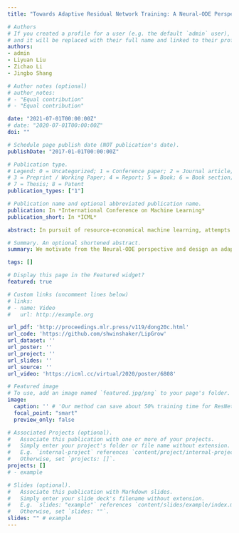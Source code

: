 ```yaml
---
title: "Towards Adaptive Residual Network Training: A Neural-ODE Perspective"

# Authors
# If you created a profile for a user (e.g. the default `admin` user), write the username (folder name) here 
# and it will be replaced with their full name and linked to their profile.
authors:
- admin
- Liyuan Liu
- Zichao Li
- Jingbo Shang

# Author notes (optional)
# author_notes:
# - "Equal contribution"
# - "Equal contribution"

date: "2021-07-01T00:00:00Z"
# date: "2020-07-01T00:00:00Z"
doi: ""

# Schedule page publish date (NOT publication's date).
publishDate: "2017-01-01T00:00:00Z"

# Publication type.
# Legend: 0 = Uncategorized; 1 = Conference paper; 2 = Journal article;
# 3 = Preprint / Working Paper; 4 = Report; 5 = Book; 6 = Book section;
# 7 = Thesis; 8 = Patent
publication_types: ["1"]

# Publication name and optional abbreviated publication name.
publication: In *International Conference on Machine Learning*
publication_short: In *ICML*

abstract: In pursuit of resource-economical machine learning, attempts have been made to dynamically adjust computation workloads in different training stages, i.e., starting with a shallow network and gradually increasing the model depth (and computation workloads) during training. However, there is neither guarantee nor guidance on designing such network grow, due to the lack of its theoretical underpinnings. In this work, to explore the theory behind, we conduct theoretical analyses from an ordinary differential equation perspective. Specifically, we illustrate the dynamics of network growth and propose a novel performance measure specific to the depth increase. Illuminated by our analyses, we move towards theoretically sound growing operations and schedulers, giving rise to an adaptive training algorithm for residual networks, LipGrow, which automatically increases network depth thus accelerates training. In our experiments, it achieves comparable performance while reducing ∼ 50% of training time.

# Summary. An optional shortened abstract.
summary: We motivate from the Neural-ODE perspective and design an adaptive training algorithm for ResNet, which can save ~50% training time.

tags: []

# Display this page in the Featured widget?
featured: true

# Custom links (uncomment lines below)
# links:
# - name: Video
#   url: http://example.org

url_pdf: 'http://proceedings.mlr.press/v119/dong20c.html'
url_code: 'https://github.com/shwinshaker/LipGrow'
url_dataset: ''
url_poster: ''
url_project: ''
url_slides: ''
url_source: ''
url_video: 'https://icml.cc/virtual/2020/poster/6808'

# Featured image
# To use, add an image named `featured.jpg/png` to your page's folder. 
image:
  caption: '' # 'Our method can save about 50% training time for ResNet.'
  focal_point: "smart"
  preview_only: false

# Associated Projects (optional).
#   Associate this publication with one or more of your projects.
#   Simply enter your project's folder or file name without extension.
#   E.g. `internal-project` references `content/project/internal-project/index.md`.
#   Otherwise, set `projects: []`.
projects: []
# - example

# Slides (optional).
#   Associate this publication with Markdown slides.
#   Simply enter your slide deck's filename without extension.
#   E.g. `slides: "example"` references `content/slides/example/index.md`.
#   Otherwise, set `slides: ""`.
slides: "" # example
---
```


<!--
{{% callout note %}}
Click the *Cite* button above to demo the feature to enable visitors to import publication metadata into their reference management software.
{{% /callout %}}

{{% callout note %}}
Create your slides in Markdown - click the *Slides* button to check out the example.
{{% /callout %}}
-->

<!--
Supplementary notes can be added here, including [code, math, and images](https://wowchemy.com/docs/writing-markdown-latex/).
-->
